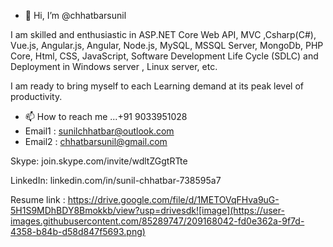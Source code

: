 - 👋 Hi, I’m @chhatbarsunil

 I am skilled and enthusiastic in 
ASP.NET Core Web API, MVC ,Csharp(C#), 
Vue.js, Angular.js, Angular, Node.js,
MySQL, MSSQL Server, MongoDb, PHP Core, 
Html, CSS, JavaScript, 
Software Development Life Cycle (SDLC) and
Deployment in Windows server , Linux server, etc. 

I am ready to bring myself to each Learning demand
at its peak level of productivity.

- 📫 How to reach me ...+91 9033951028
- Email1 : sunilchhatbar@outlook.com    
- Email2 : chhatbarsunil@gmail.com

Skype:  join.skype.com/invite/wdltZGgtRTte

LinkedIn:  linkedin.com/in/sunil-chhatbar-738595a7

Resume link : https://drive.google.com/file/d/1METOVqFHva9uG-5H1S9MDhBDY8Bmokkb/view?usp=drivesdk![image](https://user-images.githubusercontent.com/85289747/209168042-fd0e362a-9f7d-4358-b84b-d58d847f5693.png)

